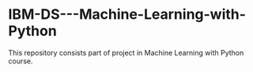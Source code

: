 # IBM-DS---Machine-Learning-with-Python
This repository consists part of project in Machine Learning with Python course.
